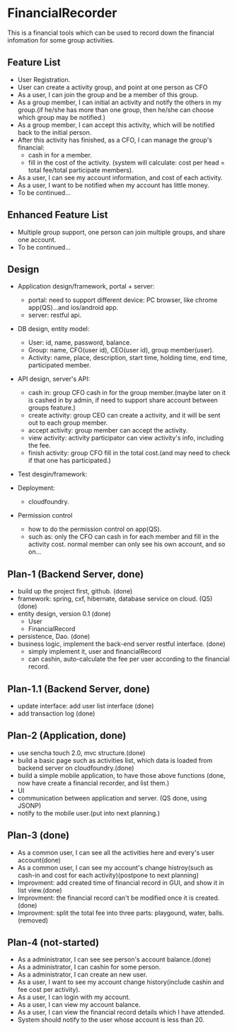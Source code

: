 FinancialRecorder
=================
This is a financial tools which can be used to record down the financial infomation for some group activities.

Feature List
---------------------------------------------
- User Registration.
- User can create a activity group, and point at one person as CFO
- As a user, I can join the group and be a member of this group.
- As a group member, I can initial an activity and notify the others in my group.(if he/she has more than one group, then he/she can choose which group may be notified.)
- As a group member, I can accept this activity, which will be notified back to the initial person.
- After this activity has finished, as a CFO, I can manage the group's financial:
	- cash in for a member.
	- fill in the cost of the activity. (system will calculate: cost per head = total fee/total participate members). 
- As a user, I can see my account information, and cost of each activity.
- As a user, I want to be notified when my account has little money.
- To be continued...

Enhanced Feature List
---------------------------------------------
- Multiple group support, one person can join multiple groups, and share one account.
- To be continued...


Design
---------------------------------------------
- Application design/framework, portal + server:
	- portal: need to support different device: PC browser, like chrome app(QS)...and ios/android app.
	- server: restful api.
- DB design, entity model:
	- User: id, name, password, balance.
	- Group: name, CFO(user id), CEO(user id), group member(user).
	- Activity: name, place, description, start time, holding time, end time, participated member.
- API design, server's API:
    - cash in: group CFO cash in for the group member.(maybe later on it is cashed in by admin, if need to support share account between           groups feature.)
    - create activity: group CEO can create a activity, and it will be sent out to each group member.
    - accept activity: group member can accept the activity.
    - view activity: activity participator can view activity's info, including the fee.
    - finish activity: group CFO fill in the total cost.(and may need to check if that one has participated.)
- Test desgin/framework:    

- Deployment:
	- cloudfoundry.         
- Permission control
	- how to do the permission control on app(QS).
    - such as: only the CFO can cash in for each member and fill in the activity cost. normal member can only see his own account, and so on...


Plan-1 (Backend Server, done)
---------------------------------------------
- build up the project first, github. (done)
- framework: spring, cxf, hibernate, database service on cloud. (QS) (done)
- entity design, version 0.1 (done)
    - User
    - FinancialRecord
- persistence, Dao. (done)
- business logic, implement the back-end server restful interface. (done)
    - simply implement it, user and financialRecord
    - can cashin, auto-calculate the fee per user according to the financial record.

Plan-1.1 (Backend Server, done)
-----------------------------------------------------
- update interface: add user list interface (done)
- add transaction log (done)


Plan-2 (Application, done)
-------------------------------
- use sencha touch 2.0, mvc structure.(done)
- build a basic page such as activities list, which data is loaded from backend server on cloudfoundry.(done)
- build a simple mobile application, to have those above functions (done, now have create a financial recorder, and list them.)
- UI
- communication between application and server. (QS done, using JSONP)
- notify to the mobile user.(put into next planning.)

Plan-3 (done)
-----------------------------
- As a common user, I can see all the activities here and every's user account(done)
- As a common user, I can see my account's change histroy(such as cash-in and cost for each activity)(postpone to next planning)
- Improvment: add created time of financial record in GUI, and show it in list view.(done)
- Improvment: the financial record can't be modified once it is created.(done)
- Improvment: split the total fee into three parts: playgound, water, balls.(removed)


Plan-4 (not-started)
-----------------------------
- As a administrator, I can see see person's account balance.(done)
- As a administrator, I can cashin for some person.
- As a administrator, I can create an new user.
- As a user, I want to see my account change history(include cashin and fee cost per activity).
- As a user, I can login with my account.
- As a user, I can view my account balance.
- As a user, I can view the financial record details which I have attended.
- System should notify to the user whose account is less than 20.

